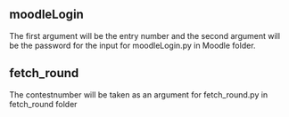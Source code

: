 ## moodleLogin
The first argument will be the entry number and the second argument will be the password for the input for moodleLogin.py in Moodle folder.
## fetch_round 
The contestnumber will be taken as an argument for fetch_round.py in fetch_round folder
